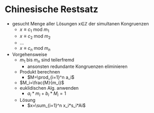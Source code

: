 # Chinesische Restsatz
+ gesucht Menge aller Lösungen x∈ℤ der simultanen Kongruenzen
	+  $x≡c_1$ mod $m_1$	 
	+  $x≡c_2$ mod $m_2$	
	+  ...
	+  $x≡c_n$ mod $m_n$
+  Vorgehensweise
	+  $m_1$ bis $m_n$ sind teilerfremd
		+  ansonsten redundante Kongruenzen eliminieren
	+  Produkt berechnen
		+ $M=\prod_{i=1}^n a_i$
	+ $M_i=\frac{M}{m_i}$
	+ euklidischen Alg. anwenden
		+ $a_i*m_i+b_i*M_i=1$
	+ Lösung
		+ $x=\sum_{i=1}^n x_i*s_i*Ai$